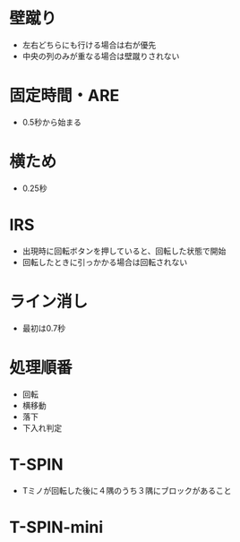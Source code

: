 # 壁蹴り
- 左右どちらにも行ける場合は右が優先
- 中央の列のみが重なる場合は壁蹴りされない

# 固定時間・ARE
- 0.5秒から始まる

# 横ため
- 0.25秒

# IRS
- 出現時に回転ボタンを押していると、回転した状態で開始
- 回転したときに引っかかる場合は回転されない

# ライン消し
- 最初は0.7秒

# 処理順番
- 回転
- 横移動
- 落下
- 下入れ判定

# T-SPIN
- Tミノが回転した後に４隅のうち３隅にブロックがあること
# T-SPIN-mini

